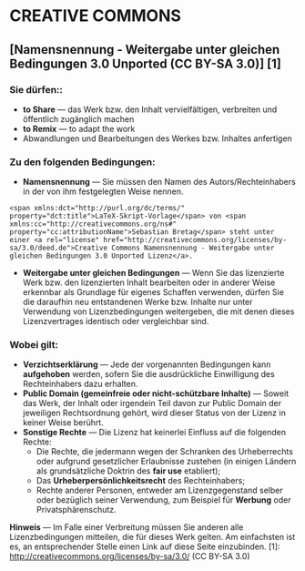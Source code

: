 # CREATIVE COMMONS
## [Namensnennung - Weitergabe unter gleichen Bedingungen 3.0 Unported (CC BY-SA 3.0)] [1]

### Sie dürfen::
- **to Share** — das Werk bzw. den Inhalt vervielfältigen, verbreiten und öffentlich zugänglich machen
- **to Remix** — to adapt the work
- Abwandlungen und Bearbeitungen des Werkes bzw. Inhaltes anfertigen

### Zu den folgenden Bedingungen:
- **Namensnennung** — Sie müssen den Namen des Autors/Rechteinhabers in der von ihm festgelegten Weise nennen.
```
<span xmlns:dct="http://purl.org/dc/terms/" property="dct:title">LaTeX-Skript-Vorlage</span> von <span xmlns:cc="http://creativecommons.org/ns#" property="cc:attributionName">Sebastian Bretag</span> steht unter einer <a rel="license" href="http://creativecommons.org/licenses/by-sa/3.0/deed.de">Creative Commons Namensnennung - Weitergabe unter gleichen Bedingungen 3.0 Unported Lizenz</a>.
```

- **Weitergabe unter gleichen Bedingungen** — Wenn Sie das lizenzierte Werk bzw. den lizenzierten Inhalt bearbeiten oder in anderer Weise erkennbar als Grundlage für eigenes Schaffen verwenden, dürfen Sie die daraufhin neu entstandenen Werke bzw. Inhalte nur unter Verwendung von Lizenzbedingungen weitergeben, die mit denen dieses Lizenzvertrages identisch oder vergleichbar sind.

### Wobei gilt:
- **Verzichtserklärung** — Jede der vorgenannten Bedingungen kann **aufgehoben** werden, sofern Sie die ausdrückliche Einwilligung des Rechteinhabers dazu erhalten.
- **Public Domain (gemeinfreie oder nicht-schützbare Inhalte)** — Soweit das Werk, der Inhalt oder irgendein Teil davon zur Public Domain der jeweiligen Rechtsordnung gehört, wird dieser Status von der Lizenz in keiner Weise berührt.
- **Sonstige Rechte** — Die Lizenz hat keinerlei Einfluss auf die folgenden Rechte:
	- Die Rechte, die jedermann wegen der Schranken des Urheberrechts oder aufgrund gesetzlicher Erlaubnisse zustehen (in einigen Ländern als grundsätzliche Doktrin des **fair use** etabliert);
	- Das **Urheberpersönlichkeitsrecht** des Rechteinhabers;
	- Rechte anderer Personen, entweder am Lizenzgegenstand selber oder bezüglich seiner Verwendung, zum Beispiel für **Werbung** oder Privatsphärenschutz.

**Hinweis** — Im Falle einer Verbreitung müssen Sie anderen alle Lizenzbedingungen mitteilen, die für dieses Werk gelten. Am einfachsten ist es, an entsprechender Stelle einen Link auf diese Seite einzubinden.
[1]: http://creativecommons.org/licenses/by-sa/3.0/
(CC BY-SA 3.0)
